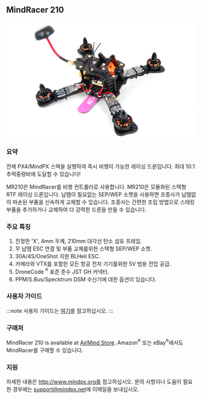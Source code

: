 ## MindRacer 210

![MindRacer 210](../../assets/hardware/hardware-mindracer210.png)

### 요약

전체 PX4/MindPX 스택을 실행하여 즉시 비행이 가능한 레이싱 드론입니다. 최대 10:1 추력중량비에 도달할 수 있습니다!

MR210은 MindRacer를 비행 컨트롤러로 사용합니다.  MR210은 모듈화된 스택형 RTF 레이싱 드론입니다. 납땜이 필요없는 SEP/WEP 소켓을 사용하면 조종사가 납땜없이 파손된 부품을 신속하게 교체할 수 있습니다. 조종사는 간편한 조립 방법으로 스태킹 부품을 추가하거나 교체하여 더 강력한 드론을 만들 수 있습니다.

### 주요 특징

1. 진정한 'X', 4mm 두께, 210mm 대각선 탄소 섬유 프레임.
2. 무 납땜 ESC 연결 및 부품 교체를위한 스택형 SEP/WEP 소켓.
3. 30A/4S/OneShot 지원 BLHeli ESC.
4. 카메라와 VTX를 포함한 모든 항공 전자 기기를위한 5V 범용 전압 공급.
5. DroneCode <sup>&reg;</sup> 표준 준수 JST GH 커넥터.
6. PPM/S.Bus/Specktrum DSM 수신기에 대한 옵션이 있습니다.

### 사용자 가이드

:::note
사용자 가이드는 [여기](http://mindpx.net/assets/accessories/MR210usermanual_pdf.pdf)를 참고하십시오.
:::

### 구매처

MindRacer 210 is available at [AirMind Store](https://airmind.mindpx.net/node/78). Amazon<sup>&reg;</sup> 또는 eBay<sup>&reg;</sup>에서도 MindRacer를 구매할 수 있습니다.

### 지원

자세한 내용은 http://www.mindpx.org를 참고하십시오. 문의 사항이나 도움이 필요한 경우에는 [support@mindpx.net](mailto:support@mindpx.net)에 이메일을 보내십시오.
